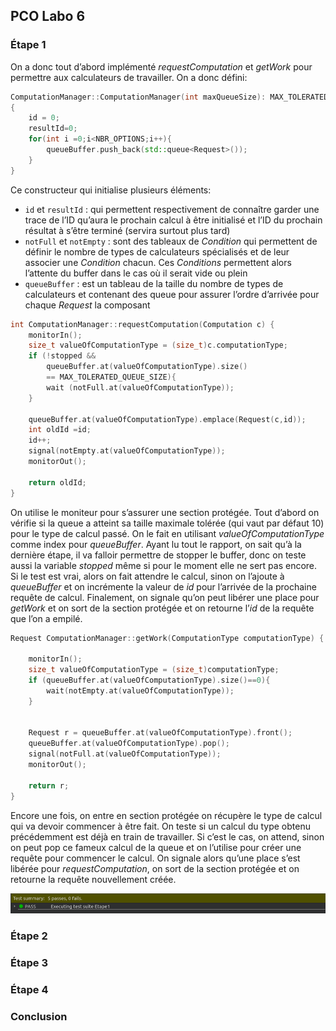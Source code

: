 ## PCO Labo 6



### Étape 1

On a donc tout d’abord implémenté *requestComputation* et *getWork* pour permettre aux calculateurs de travailler. On a donc défini:



```c++
ComputationManager::ComputationManager(int maxQueueSize): MAX_TOLERATED_QUEUE_SIZE(maxQueueSize),notFull(NBR_OPTIONS),notEmpty(NBR_OPTIONS)
{
    id = 0;
    resultId=0;
    for(int i =0;i<NBR_OPTIONS;i++){
        queueBuffer.push_back(std::queue<Request>());
    }
}
```

Ce constructeur qui initialise plusieurs éléments:

- `id` et `resultId` : qui permettent respectivement de connaître garder une trace de l’ID qu’aura le prochain calcul à être initialisé et l’ID du prochain résultat à s’être terminé (servira surtout plus tard)
- `notFull` et `notEmpty` : sont des tableaux de *Condition* qui permettent de définir le nombre de types de calculateurs spécialisés et de leur associer une *Condition* chacun. Ces *Conditions* permettent alors l’attente du buffer dans le cas où il serait vide ou plein
- `queueBuffer` : est un tableau de la taille du nombre de types de calculateurs et contenant des queue pour assurer l’ordre d’arrivée pour chaque *Request* la composant 



```c++
int ComputationManager::requestComputation(Computation c) {
    monitorIn();
    size_t valueOfComputationType = (size_t)c.computationType;
    if (!stopped && 
        queueBuffer.at(valueOfComputationType).size() 
        == MAX_TOLERATED_QUEUE_SIZE){
        wait (notFull.at(valueOfComputationType));
  	}
    
    queueBuffer.at(valueOfComputationType).emplace(Request(c,id));
    int oldId =id;
    id++;
    signal(notEmpty.at(valueOfComputationType));
    monitorOut();

    return oldId;
}
```

On utilise le moniteur pour s’assurer une section protégée. Tout d’abord on vérifie si la queue a atteint sa taille maximale tolérée (qui vaut par défaut 10) pour le type de calcul passé. On le fait en utilisant *valueOfComputationType* comme index pour *queueBuffer*. Ayant lu tout le rapport, on sait qu’à la dernière étape, il va falloir permettre de stopper le buffer, donc on teste aussi la variable *stopped* même si pour le moment elle ne sert pas encore. Si le test est vrai, alors on fait attendre le calcul, sinon on l’ajoute à *queueBuffer* et on incrémente la valeur de *id* pour l’arrivée de la prochaine requête de calcul. Finalement, on signale qu’on peut libérer une place pour *getWork* et on sort de la section protégée et on retourne l’*id* de la requête que l’on a empilé.



```c++
Request ComputationManager::getWork(ComputationType computationType) {

    monitorIn();
    size_t valueOfComputationType = (size_t)computationType;
    if (queueBuffer.at(valueOfComputationType).size()==0){      
    	wait(notEmpty.at(valueOfComputationType));
    }
    
    
    Request r = queueBuffer.at(valueOfComputationType).front();
    queueBuffer.at(valueOfComputationType).pop();
    signal(notFull.at(valueOfComputationType));
    monitorOut();

    return r;
}
```

Encore une fois, on entre en section protégée on récupère le type de calcul qui va devoir commencer à être fait. On teste si un calcul du type obtenu précédemment est déjà en train de travailler. Si c’est le cas, on attend, sinon on peut pop ce fameux calcul de la queue et on l’utilise pour créer une requête pour commencer le calcul. On signale alors qu’une place s’est libérée pour *requestComputation*, on sort de la section protégée et on retourne la requête nouvellement créée.



![](./img/img1.png)



### Étape 2



### Étape 3



### Étape 4



### Conclusion



